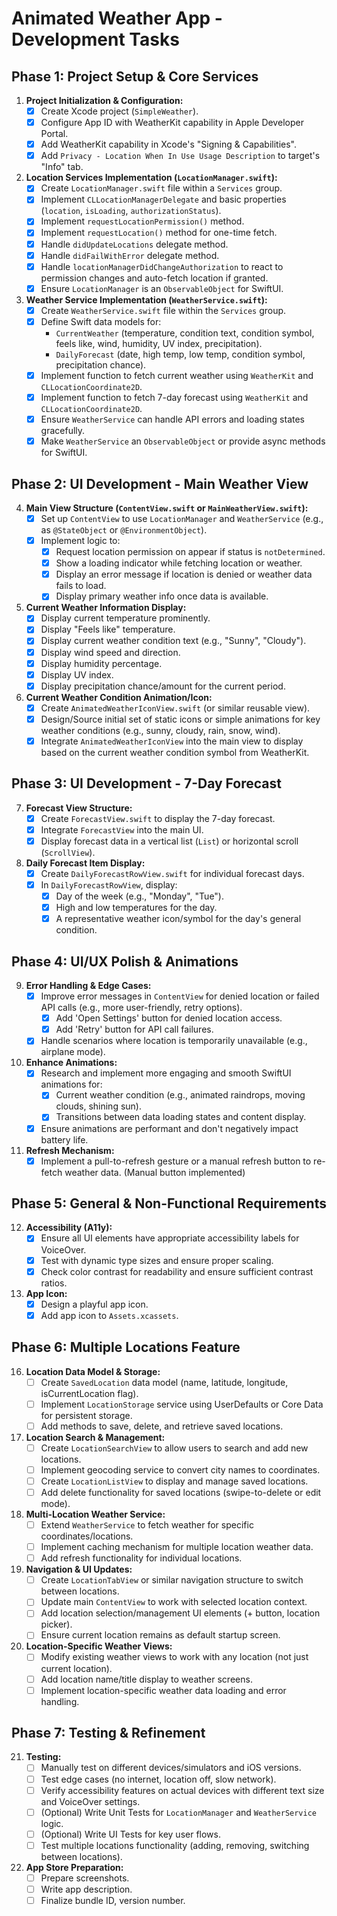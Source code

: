 # Animated Weather App - Development Tasks

## Phase 1: Project Setup & Core Services
1.  **Project Initialization & Configuration:**
    *   [x] Create Xcode project (`SimpleWeather`).
    *   [x] Configure App ID with WeatherKit capability in Apple Developer Portal.
    *   [x] Add WeatherKit capability in Xcode's "Signing & Capabilities".
    *   [x] Add `Privacy - Location When In Use Usage Description` to target's "Info" tab.
2.  **Location Services Implementation (`LocationManager.swift`):**
    *   [x] Create `LocationManager.swift` file within a `Services` group.
    *   [x] Implement `CLLocationManagerDelegate` and basic properties (`location`, `isLoading`, `authorizationStatus`).
    *   [x] Implement `requestLocationPermission()` method.
    *   [x] Implement `requestLocation()` method for one-time fetch.
    *   [x] Handle `didUpdateLocations` delegate method.
    *   [x] Handle `didFailWithError` delegate method.
    *   [x] Handle `locationManagerDidChangeAuthorization` to react to permission changes and auto-fetch location if granted.
    *   [x] Ensure `LocationManager` is an `ObservableObject` for SwiftUI.
3.  **Weather Service Implementation (`WeatherService.swift`):**
    *   [x] Create `WeatherService.swift` file within the `Services` group.
    *   [x] Define Swift data models for:
        *   `CurrentWeather` (temperature, condition text, condition symbol, feels like, wind, humidity, UV index, precipitation).
        *   `DailyForecast` (date, high temp, low temp, condition symbol, precipitation chance).
    *   [x] Implement function to fetch current weather using `WeatherKit` and `CLLocationCoordinate2D`.
    *   [x] Implement function to fetch 7-day forecast using `WeatherKit` and `CLLocationCoordinate2D`.
    *   [x] Ensure `WeatherService` can handle API errors and loading states gracefully.
    *   [x] Make `WeatherService` an `ObservableObject` or provide async methods for SwiftUI.

## Phase 2: UI Development - Main Weather View
4.  **Main View Structure (`ContentView.swift` or `MainWeatherView.swift`):**
    *   [x] Set up `ContentView` to use `LocationManager` and `WeatherService` (e.g., as `@StateObject` or `@EnvironmentObject`).
    *   [x] Implement logic to:
        *   [x] Request location permission on appear if status is `notDetermined`.
        *   [x] Show a loading indicator while fetching location or weather.
        *   [x] Display an error message if location is denied or weather data fails to load.
        *   [x] Display primary weather info once data is available.
5.  **Current Weather Information Display:**
    *   [x] Display current temperature prominently.
    *   [x] Display "Feels like" temperature.
    *   [x] Display current weather condition text (e.g., "Sunny", "Cloudy").
    *   [x] Display wind speed and direction.
    *   [x] Display humidity percentage.
    *   [x] Display UV index.
    *   [x] Display precipitation chance/amount for the current period.
6.  **Current Weather Condition Animation/Icon:**
    *   [x] Create `AnimatedWeatherIconView.swift` (or similar reusable view).
    *   [x] Design/Source initial set of static icons or simple animations for key weather conditions (e.g., sunny, cloudy, rain, snow, wind).
    *   [x] Integrate `AnimatedWeatherIconView` into the main view to display based on the current weather condition symbol from WeatherKit.

## Phase 3: UI Development - 7-Day Forecast
7.  **Forecast View Structure:**
    *   [x] Create `ForecastView.swift` to display the 7-day forecast.
    *   [x] Integrate `ForecastView` into the main UI.
    *   [x] Display forecast data in a vertical list (`List`) or horizontal scroll (`ScrollView`).
8.  **Daily Forecast Item Display:**
    *   [x] Create `DailyForecastRowView.swift` for individual forecast days.
    *   [x] In `DailyForecastRowView`, display:
        *   [x] Day of the week (e.g., "Monday", "Tue").
        *   [x] High and low temperatures for the day.
        *   [x] A representative weather icon/symbol for the day's general condition.

## Phase 4: UI/UX Polish & Animations
9.  **Error Handling & Edge Cases:**
    *   [x] Improve error messages in `ContentView` for denied location or failed API calls (e.g., more user-friendly, retry options).
        *   [x] Add 'Open Settings' button for denied location access.
        *   [x] Add 'Retry' button for API call failures.
    *   [x] Handle scenarios where location is temporarily unavailable (e.g., airplane mode).
10. **Enhance Animations:**
    *   [x] Research and implement more engaging and smooth SwiftUI animations for:
        *   [x] Current weather condition (e.g., animated raindrops, moving clouds, shining sun).
        *   [x] Transitions between data loading states and content display.
    *   [x] Ensure animations are performant and don't negatively impact battery life.
11. **Refresh Mechanism:**
    *   [x] Implement a pull-to-refresh gesture or a manual refresh button to re-fetch weather data. (Manual button implemented)

## Phase 5: General & Non-Functional Requirements
12. **Accessibility (A11y):**
    *   [x] Ensure all UI elements have appropriate accessibility labels for VoiceOver.
    *   [x] Test with dynamic type sizes and ensure proper scaling.
    *   [x] Check color contrast for readability and ensure sufficient contrast ratios.
13. **App Icon:**
    *   [x] Design a playful app icon.
    *   [x] Add app icon to `Assets.xcassets`.

## Phase 6: Multiple Locations Feature
16. **Location Data Model & Storage:**
    *   [ ] Create `SavedLocation` data model (name, latitude, longitude, isCurrentLocation flag).
    *   [ ] Implement `LocationStorage` service using UserDefaults or Core Data for persistent storage.
    *   [ ] Add methods to save, delete, and retrieve saved locations.
17. **Location Search & Management:**
    *   [ ] Create `LocationSearchView` to allow users to search and add new locations.
    *   [ ] Implement geocoding service to convert city names to coordinates.
    *   [ ] Create `LocationListView` to display and manage saved locations.
    *   [ ] Add delete functionality for saved locations (swipe-to-delete or edit mode).
18. **Multi-Location Weather Service:**
    *   [ ] Extend `WeatherService` to fetch weather for specific coordinates/locations.
    *   [ ] Implement caching mechanism for multiple location weather data.
    *   [ ] Add refresh functionality for individual locations.
19. **Navigation & UI Updates:**
    *   [ ] Create `LocationTabView` or similar navigation structure to switch between locations.
    *   [ ] Update main `ContentView` to work with selected location context.
    *   [ ] Add location selection/management UI elements (+ button, location picker).
    *   [ ] Ensure current location remains as default startup screen.
20. **Location-Specific Weather Views:**
    *   [ ] Modify existing weather views to work with any location (not just current location).
    *   [ ] Add location name/title display to weather screens.
    *   [ ] Implement location-specific weather data loading and error handling.

## Phase 7: Testing & Refinement
21. **Testing:**
    *   [ ] Manually test on different devices/simulators and iOS versions.
    *   [ ] Test edge cases (no internet, location off, slow network).
    *   [ ] Verify accessibility features on actual devices with different text size and VoiceOver settings.
    *   [ ] (Optional) Write Unit Tests for `LocationManager` and `WeatherService` logic.
    *   [ ] (Optional) Write UI Tests for key user flows.
    *   [ ] Test multiple locations functionality (adding, removing, switching between locations).
22. **App Store Preparation:**
    *   [ ] Prepare screenshots.
    *   [ ] Write app description.
    *   [ ] Finalize bundle ID, version number.
